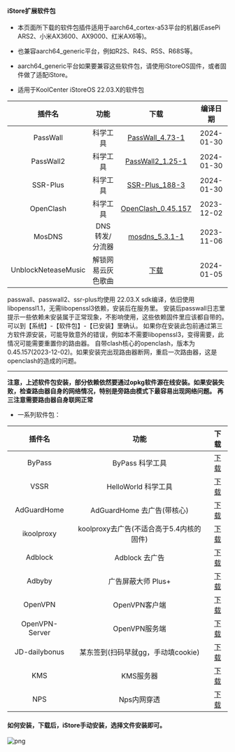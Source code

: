 #### iStore扩展软件包

* 本页面所下载的软件包插件适用于aarch64_cortex-a53平台的机器(EasePi ARS2、小米AX3600、AX9000、红米AX6等)。

* 也兼容aarch64_generic平台，例如R2S、R4S、R5S、R68S等。

* aarch64_generic平台如果要兼容这些软件包，请使用iStoreOS固件，或者固件做了适配iStore。

* 适用于KoolCenter iStoreOS 22.03.X的软件包

|插件名|功能|下载|编译日期|
| :----: | :----: | :----: | :----: |
| PassWall | 科学工具 | [PassWall_4.73-1](https://raw.githubusercontent.com/AUK9527/Are-u-ok/main/apps/all/PassWall_4.73-1_aarch64_a53_all_sdk_22.03.6.run) |2024-01-30|
| PassWall2 | 科学工具 | [PassWall2_1.25-1](https://raw.githubusercontent.com/AUK9527/Are-u-ok/main/apps/all/PassWall2_1.25-1_aarch64_a53_all_sdk_22.03.6.run) |2024-01-30|
| SSR-Plus | 科学工具 | [SSR-Plus_188-3](https://raw.githubusercontent.com/AUK9527/Are-u-ok/main/apps/all/SSR-Plus_188-3_aarch64_a53_all_sdk_22.03.6.run) |2024-01-30|
| OpenClash | 科学工具 | [OpenClash_0.45.157](https://raw.githubusercontent.com/AUK9527/Are-u-ok/main/apps/all/OpenClash_0.45.157+aarch_64_core.run) |2023-12-02|
| MosDNS | DNS 转发/分流器 | [mosdns_5.3.1-1](https://raw.githubusercontent.com/AUK9527/Are-u-ok/main/apps/all/mosdns_5.3.1-1_aarch64_a53_all.run) |2023-11-06|
| UnblockNeteaseMusic | 解锁网易云灰色歌曲 | [下载](https://raw.githubusercontent.com/AUK9527/Are-u-ok/main/apps/all/unblockneteasemusic.run) |2024-01-05|

passwall、passwall2、ssr-plus均使用 22.03.X sdk编译，依旧使用libopenssl1.1，无需libopenssl3依赖，安装后在服务里。
安装后passwall日志里提示一些依赖未安装属于正常现象，不影响使用，这些依赖固件里应该都自带的。可以到【系统】-【软件包】-【已安装】里确认。
如果你在安装此包前通过第三方软件源安装，可能导致意外的错误，例如本不需要libopenssl3，变得需要，此情况可能需要重置你的路由器。
自带clash核心的openclash，版本为0.45.157(2023-12-02)。如果安装完出现路由器断网，重启一次路由器，这是openclash的造成的问题。
___
**注意，上述软件包安装，部分依赖依然要通过opkg软件源在线安装。如果安装失败，检查路由器自身的网络情况，特别是旁路由模式下最容易出现网络问题。**
**再三注意需要路由器自身联网正常**

* 一系列软件包：

|插件名|功能|下载|
| :----: | :----: | :----: |
| ByPass | ByPass 科学工具 | [下载](https://raw.githubusercontent.com/AUK9527/Are-u-ok/main/apps/all/ByPass_a53.run) |
| VSSR | HelloWorld 科学工具 | [下载](https://raw.githubusercontent.com/AUK9527/Are-u-ok/main/apps/all/VSSR_a53.run) |
| AdGuardHome | AdGuardHome 去广告(带核心) | [下载](https://raw.githubusercontent.com/AUK9527/Are-u-ok/main/apps/all/AdGuardHome_a53.run) |
| ikoolproxy | koolproxy去广告(不适合高于5.4内核的固件) | [下载](https://raw.githubusercontent.com/AUK9527/Are-u-ok/main/apps/all/ikoolproxy_a53.run) |
| Adblock | Adblock 去广告 | [下载](https://raw.githubusercontent.com/AUK9527/Are-u-ok/main/apps/all/adblock.run) |
| Adbyby | 广告屏蔽大师 Plus+ | [下载](https://raw.githubusercontent.com/AUK9527/Are-u-ok/main/apps/all/adbyby_a53.run) |
| OpenVPN | OpenVPN客户端 | [下载](https://raw.githubusercontent.com/AUK9527/Are-u-ok/main/apps/all/OpenVPN_20211018.run) |
| OpenVPN-Server | OpenVPN服务端 | [下载](https://raw.githubusercontent.com/AUK9527/Are-u-ok/main/apps/all/OpenVPN-Server_a53.run) |
| JD-dailybonus | 某东签到(扫码早就gg，手动填cookie) | [下载](https://raw.githubusercontent.com/AUK9527/Are-u-ok/main/apps/all/JD-dailybonus_20211105.run) |
| KMS | KMS服务器 | [下载](https://raw.githubusercontent.com/AUK9527/Are-u-ok/main/apps/all/KMS_a53.run) |
| NPS | Nps内网穿透 | [下载](https://raw.githubusercontent.com/AUK9527/Are-u-ok/main/apps/all/NPS_a53.run) |

#### 如何安装，下载后，iStore手动安装，选择文件安装即可。

![png](https://cdn.jsdelivr.net/gh/AUK9527/Are-u-ok@master/apps/install.png)

